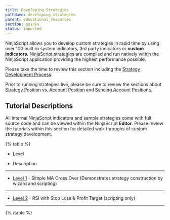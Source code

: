 ```yaml
---
title: Developing Strategies
pathName: developing_strategies
parent: educational_resources
section: guides
status: imported
---
```


NinjaScript allows you to develop custom strategies in rapid time by using over 100 built-in system indicators, 3rd party indicators or **custom indicators**. NinjaScript strategies are compiled and run natively within the NinjaScript application providing the highest performance possible.

Please take the time to review this section including the [Strategy Development Process](the_strategy_development_process).

Prior to running strategies live, please be sure to review the sections about [Strategy Position vs. Account Position](strategy_position_vs_account_p) and [Syncing Account Positions](syncing_account_positions).

## Tutorial Descriptions

All internal NinjaScript indicators and sample strategies come with full source code and can be viewed within the NinjaScript **Editor**. Please review the tutorials within this section for detailed walk throughs of custom strategy development.

{% table %}

* Level

* Description

---

* [Level 1](beginner_simple_ma_cross_over.md) - Simple MA Cross Over (Demonstrates strategy construction by wizard and scripting)

---

* [Level 2](intermediate_rsi_with_stop_loss_profit_target.md) - RSI with Stop Loss & Profit Target (scripting only)

---

{% /table %}
